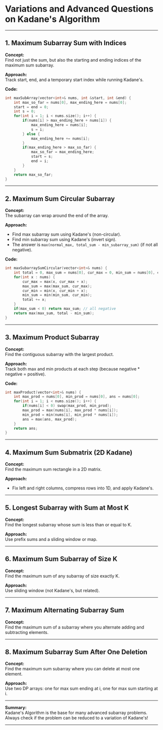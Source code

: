 
# Variations and Advanced Questions on Kadane's Algorithm

---

## 1. Maximum Subarray Sum with Indices

**Concept:**  
Find not just the sum, but also the starting and ending indices of the maximum sum subarray.

**Approach:**  
Track start, end, and a temporary start index while running Kadane's.

**Code:**
```cpp
int maxSubArray(vector<int>& nums, int &start, int &end) {
    int max_so_far = nums[0], max_ending_here = nums[0];
    start = end = 0;
    int s = 0;
    for(int i = 1; i < nums.size(); i++) {
        if(nums[i] > max_ending_here + nums[i]) {
            max_ending_here = nums[i];
            s = i;
        } else {
            max_ending_here += nums[i];
        }
        if(max_ending_here > max_so_far) {
            max_so_far = max_ending_here;
            start = s;
            end = i;
        }
    }
    return max_so_far;
}
```

---

## 2. Maximum Sum Circular Subarray

**Concept:**  
The subarray can wrap around the end of the array.

**Approach:**  
- Find max subarray sum using Kadane's (non-circular).
- Find min subarray sum using Kadane's (invert sign).
- The answer is `max(normal_max, total_sum - min_subarray_sum)` (if not all negative).

**Code:**
```cpp
int maxSubarraySumCircular(vector<int>& nums) {
    int total = 0, max_sum = nums[0], cur_max = 0, min_sum = nums[0], cur_min = 0;
    for(int x : nums) {
        cur_max = max(x, cur_max + x);
        max_sum = max(max_sum, cur_max);
        cur_min = min(x, cur_min + x);
        min_sum = min(min_sum, cur_min);
        total += x;
    }
    if(max_sum < 0) return max_sum; // all negative
    return max(max_sum, total - min_sum);
}
```

---

## 3. Maximum Product Subarray

**Concept:**  
Find the contiguous subarray with the largest product.

**Approach:**  
Track both max and min products at each step (because negative * negative = positive).

**Code:**
```cpp
int maxProduct(vector<int>& nums) {
    int max_prod = nums[0], min_prod = nums[0], ans = nums[0];
    for(int i = 1; i < nums.size(); i++) {
        if(nums[i] < 0) swap(max_prod, min_prod);
        max_prod = max(nums[i], max_prod * nums[i]);
        min_prod = min(nums[i], min_prod * nums[i]);
        ans = max(ans, max_prod);
    }
    return ans;
}
```

---

## 4. Maximum Sum Submatrix (2D Kadane)

**Concept:**  
Find the maximum sum rectangle in a 2D matrix.

**Approach:**  
- Fix left and right columns, compress rows into 1D, and apply Kadane's.

---

## 5. Longest Subarray with Sum at Most K

**Concept:**  
Find the longest subarray whose sum is less than or equal to K.

**Approach:**  
Use prefix sums and a sliding window or map.

---

## 6. Maximum Sum Subarray of Size K

**Concept:**  
Find the maximum sum of any subarray of size exactly K.

**Approach:**  
Use sliding window (not Kadane's, but related).

---

## 7. Maximum Alternating Subarray Sum

**Concept:**  
Find the maximum sum of a subarray where you alternate adding and subtracting elements.

---

## 8. Maximum Subarray Sum After One Deletion

**Concept:**  
Find the maximum sum subarray where you can delete at most one element.

**Approach:**  
Use two DP arrays: one for max sum ending at i, one for max sum starting at i.

---

**Summary:**  
Kadane's Algorithm is the base for many advanced subarray problems. Always check if the problem can be reduced to a variation of Kadane's!

---